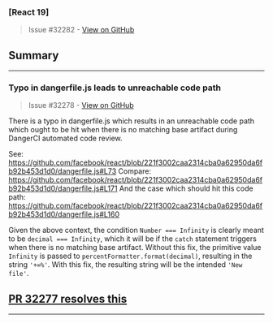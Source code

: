 ### [React 19]

> Issue #32282 - [View on GitHub](https://github.com/facebook/react/issues/32282)

## Summary

<!--
  Please provide a CodeSandbox (https://codesandbox.io/s/new), a link to a
  repository on GitHub, or provide a minimal code example that reproduces the
  problem. You may provide a screenshot of the application if you think it is
  relevant to your bug report. Here are some tips for providing a minimal
  example: https://stackoverflow.com/help/mcve.
-->


---

### Typo in dangerfile.js leads to unreachable code path

> Issue #32278 - [View on GitHub](https://github.com/facebook/react/issues/32278)

There is a typo in dangerfile.js which results in an unreachable code path which ought to be hit when there is no matching base artifact during DangerCI automated code review.

See: https://github.com/facebook/react/blob/221f3002caa2314cba0a62950da6fb92b453d1d0/dangerfile.js#L73
Compare: https://github.com/facebook/react/blob/221f3002caa2314cba0a62950da6fb92b453d1d0/dangerfile.js#L171
And the case which should hit this code path: https://github.com/facebook/react/blob/221f3002caa2314cba0a62950da6fb92b453d1d0/dangerfile.js#L160

Given the above context, the condition `Number === Infinity` is clearly meant to be `decimal === Infinity`, which it will be if the `catch` statement triggers when there is no matching base artifact. Without this fix, the primitive value `Infinity` is passed to `percentFormatter.format(decimal)`, resulting in the string `'+∞%'`. With this fix, the resulting string will be the intended `'New file'`.

## [PR 32277 resolves this](https://github.com/facebook/react/pull/32277)

---

